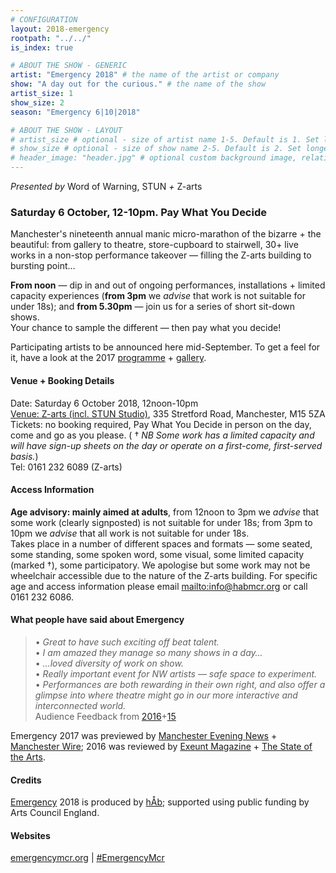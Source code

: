 ```yaml
---
# CONFIGURATION
layout: 2018-emergency
rootpath: "../../"
is_index: true

# ABOUT THE SHOW - GENERIC
artist: "Emergency 2018" # the name of the artist or company
show: "A day out for the curious." # the name of the show
artist_size: 1
show_size: 2
season: "Emergency 6|10|2018"

# ABOUT THE SHOW - LAYOUT
# artist_size # optional - size of artist name 1-5. Default is 1. Set longer names to lower values
# show_size # optional - size of show name 2-5. Default is 2. Set longer names to lower values
# header_image: "header.jpg" # optional custom background image, relative to current page
---
```

*Presented by* Word of Warning, STUN *+* Z-arts           
         
### Saturday 6 October, 12-10pm. Pay What You Decide             
Manchester's nineteenth annual manic micro-marathon of the bizarre + the beautiful: from gallery to theatre, store-cupboard to stairwell, 30+ live works in a non-stop performance takeover — filling the Z-arts building to bursting point…         
            
**From noon** — dip in and out of ongoing performances, installations + limited capacity experiences (**from 3pm** we *advise* that work is not suitable for under 18s); and **from 5.30pm** — join us for a series of short sit-down shows.<br>Your chance to sample the different — then pay what you decide!         
        
Participating artists to be announced here mid-September. To get a feel for it, have a look at the 2017 [programme](/archive/2017-emergency) + [gallery](/galleries/2017-emergency).         
         
#### Venue + Booking Details         
Date: Saturday 6 October 2018, 12noon-10pm           
[Venue: Z-arts (incl. STUN Studio)](http://www.z-arts.org/about-us/getting-here), 335 Stretford Road, Manchester, M15 5ZA        
Tickets: no booking required, Pay What You Decide in person on the day, come and go as you please. ( † *NB Some work has a limited capacity and will have sign-up sheets on the day or operate on a first-come, first-served basis.*)        
Tel: 0161 232 6089 (Z-arts)          
         
#### Access Information       
**Age advisory: mainly aimed at adults**, from 12noon to 3pm we *advise* that some work (clearly signposted) is not suitable for under 18s; from 3pm to 10pm we *advise* that all work is not suitable for under 18s.<br>Takes place in a number of different spaces and formats — some seated, some standing, some spoken word, some visual, some limited capacity (marked †), some participatory. We apologise but some work may not be wheelchair accessible due to the nature of the Z-arts building. For specific age and access information please email <mailto:info@habmcr.org> or call 0161 232 6086.        
            
#### What people have said about Emergency         
>• *Great to have such exciting off beat talent.*<br>• *I am amazed they manage so many shows in a day…*<br>• *…loved diversity of work on show.*<br>• *Really important event for NW artists — safe space to experiment.*<br>• *Performances are both rewarding in their own right, and also offer a glimpse into where theatre might go in our more interactive and interconnected world.*<br>Audience Feedback from [2016](/archive/2016-emergency)+[15](/archive/2015-emergency)             
           
Emergency 2017 was previewed by <a href="http://www.manchestereveningnews.co.uk/whats-on/theatre-news/pay-as-you-feel-theatre-13649008" target="_blank">Manchester Evening News</a> + <a href="http://manchesterwire.co.uk/#!/performance-festival-emergency-2017-ft-giant-tiddlywinks-sleep-experiments-at-z-arts" target="_blank">Manchester Wire</a>; 2016 was reviewed by <a href="http://exeuntmagazine.com/features/emergency-festival-free-non-stop-performance-manchester" target="_blank">Exeunt Magazine</a> + <a href="http://www.thestateofthearts.co.uk/features/review-emergency-z-arts" target="_blank">The State of the Arts</a>.        
          
#### Credits         
[Emergency](/hab/emergency) 2018 is produced by [hÅb](/hab); supported using public funding by Arts Council England.        
        
#### Websites
<a href="http://emergencymcr.org" target="_blank">emergencymcr.org</a> | <a href="http://twitter.com/hashtag/EmergencyMcr" target="_blank">#EmergencyMcr</a>
